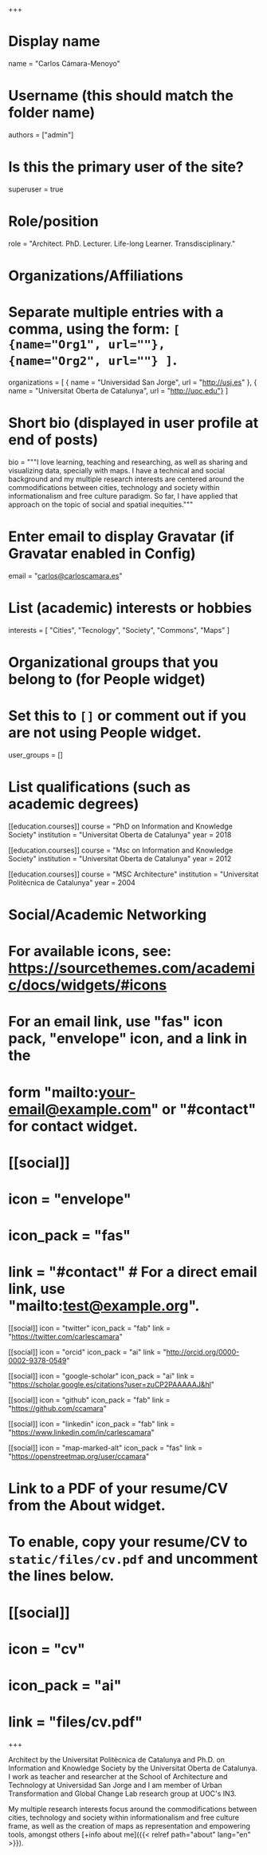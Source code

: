 +++
# Display name
name = "Carlos Cámara-Menoyo"

# Username (this should match the folder name)
authors = ["admin"]

# Is this the primary user of the site?
superuser = true

# Role/position
role = "Architect. PhD. Lecturer. Life-long Learner. Transdisciplinary."

# Organizations/Affiliations
#   Separate multiple entries with a comma, using the form: `[ {name="Org1", url=""}, {name="Org2", url=""} ]`.
organizations = [ { name = "Universidad San Jorge", url = "http://usj.es" }, { name = "Universitat Oberta de Catalunya", url = "http://uoc.edu"} ]

# Short bio (displayed in user profile at end of posts)
bio = """I love learning, teaching and researching, as well as sharing and visualizing data, specially with maps.
I have a technical and social background and my multiple research interests are centered around the commodifications between cities, technology and society within informationalism and free culture paradigm. So far, I have applied that approach on the topic of social and spatial inequities."""

# Enter email to display Gravatar (if Gravatar enabled in Config)
email = "carlos@carloscamara.es"

# List (academic) interests or hobbies
interests = [
  "Cities",
  "Tecnology",
  "Society",
  "Commons",
  "Maps"
]

# Organizational groups that you belong to (for People widget)
#   Set this to `[]` or comment out if you are not using People widget.
user_groups = []

# List qualifications (such as academic degrees)
[[education.courses]]
  course = "PhD on Information and Knowledge Society"
  institution = "Universitat Oberta de Catalunya"
  year = 2018

[[education.courses]]
  course = "Msc on Information and Knowledge Society"
  institution = "Universitat Oberta de Catalunya"
  year = 2012

[[education.courses]]
  course = "MSC Architecture"
  institution = "Universitat Politècnica de Catalunya"
  year = 2004

# Social/Academic Networking
# For available icons, see: https://sourcethemes.com/academic/docs/widgets/#icons
#   For an email link, use "fas" icon pack, "envelope" icon, and a link in the
#   form "mailto:your-email@example.com" or "#contact" for contact widget.

# [[social]]
#   icon = "envelope"
#   icon_pack = "fas"
#   link = "#contact"  # For a direct email link, use "mailto:test@example.org".

[[social]]
  icon = "twitter"
  icon_pack = "fab"
  link = "https://twitter.com/carlescamara"

[[social]]
  icon = "orcid"
  icon_pack = "ai"
  link = "http://orcid.org/0000-0002-9378-0549"

[[social]]
  icon = "google-scholar"
  icon_pack = "ai"
  link = "https://scholar.google.es/citations?user=zuCP2PAAAAAJ&hl"

[[social]]
  icon = "github"
  icon_pack = "fab"
  link = "https://github.com/ccamara"

[[social]]
  icon = "linkedin"
  icon_pack = "fab"
  link = "https://www.linkedin.com/in/carlescamara"

[[social]]
  icon = "map-marked-alt"
  icon_pack = "fas"
  link = "https://openstreetmap.org/user/ccamara"


# Link to a PDF of your resume/CV from the About widget.
# To enable, copy your resume/CV to `static/files/cv.pdf` and uncomment the lines below.
# [[social]]
#   icon = "cv"
#   icon_pack = "ai"
#   link = "files/cv.pdf"

+++

Architect by the Universitat Politècnica de Catalunya and Ph.D. on Information and Knowledge Society by the Universitat Oberta de Catalunya. I work as teacher and researcher at the School of Architecture and Technology at Universidad San Jorge and I am member of Urban Transformation and Global Change Lab research group at UOC's IN3.

My multiple research interests focus around the commodifications between cities, technology and society within informationalism and free culture frame, as well as the creation of maps as representation and empowering tools, amongst others [+info about me]({{< relref path="about" lang="en" >}}).
